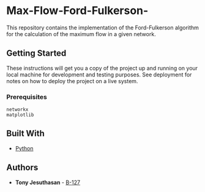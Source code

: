 # Max-Flow-Ford-Fulkerson-
This repository contains the implementation of the Ford-Fulkerson algorithm for the calculation of the maximum flow in a given network.

## Getting Started

These instructions will get you a copy of the project up and running on your local machine for development and testing purposes. See deployment for notes on how to deploy the project on a live system.

### Prerequisites

```
networkx                                       
matplotlib      
```

## Built With

* [Python](https://www.python.org/) 

## Authors

* **Tony Jesuthasan** - [B-127](https://github.com/B-127)


